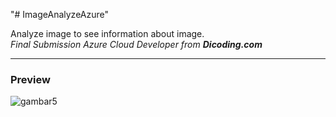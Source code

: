 "# ImageAnalyzeAzure" 

Analyze image to see information about image. <br>
<i> Final Submission Azure Cloud Developer from <b>Dicoding.com</b></i>
___
### Preview
![gambar5](https://user-images.githubusercontent.com/56204095/88061767-2387fd80-cb92-11ea-918d-cd5f02b9479e.png)

